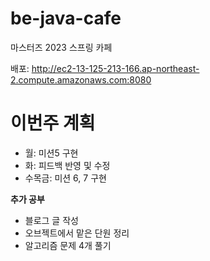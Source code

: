 # be-java-cafe
마스터즈 2023 스프링 카페 

배포: http://ec2-13-125-213-166.ap-northeast-2.compute.amazonaws.com:8080

# 이번주 계획

- 월: 미션5 구현
- 화: 피드백 반영 및 수정
- 수목금: 미션 6, 7 구현

**추가 공부**

- 블로그 글 작성
- 오브젝트에서 맡은 단원 정리
- 알고리즘 문제 4개 풀기
